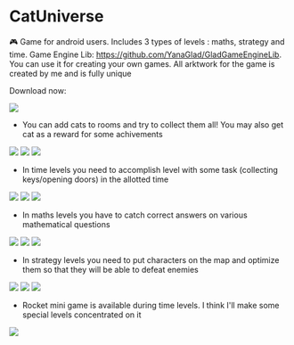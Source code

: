 # CatUniverse
🎮 Game for android users. Includes 3 types of levels : maths, strategy and time. Game Engine Lib: https://github.com/YanaGlad/GladGameEngineLib. You can use it for creating your own games. All arktwork for the game is created by me and is fully unique 

Download now:

<img src = "https://myitschool.ru/wp-content/uploads/qr_code_cat_universe.png"/>

- You can add cats to rooms and try to collect them all! You may also get cat as a reward for some achivements

<img src = "https://sun9-85.userapi.com/impg/C_UF5HnMqCcXy9tNkbe52UfYFWrr8bySs1eDcQ/QUE4FoiewEc.jpg?size=789x470&quality=96&sign=4f41dcc3928742e4802ba4b51dab65d1&type=album"/>
<img src = "https://sun9-39.userapi.com/impg/NkKxijzzK-KnxM_vPGqxu5wpwotOxbTPMiHWBA/U3aA-tAhEq4.jpg?size=762x450&quality=95&sign=e4abf92f037abd8036ddc34cb4f15188&type=album"/>
<img src = "https://sun9-16.userapi.com/impg/hhQJdv53Y9fF-wEi3o9ZjxwpwHuRAbGrHKrpNw/yW92QxuyLuI.jpg?size=854x492&quality=95&sign=1f565e7072940118eb685ac9a65ba1df&type=album"/>

- In time levels you need to accomplish level with some task (collecting keys/opening doors) in the allotted time

<img src = "https://sun9-59.userapi.com/impg/aHDIYVUUfD9RopxV552rvXg3hmWV7lvlMgijaQ/x0bzT_61Bwc.jpg?size=755x450&quality=95&sign=b5f79c96081fb5db661edbe2ddfed139&type=album"/>
<img src = "https://sun9-37.userapi.com/impg/sNHZo6KFLJUbyHI9NyVFmdyCyV5p4Kenf4lj7A/0RDr2cs-M-k.jpg?size=752x453&quality=95&sign=051bed47e9ada8656ce4d0719848648b&type=album"/>
<img src = "https://sun9-10.userapi.com/impg/oR1GOnL9H-EV7iFm3rpkc3LFjMKE216vpHyLTQ/odLgAF8rAR8.jpg?size=754x456&quality=95&sign=1c8d6126ce10ddd820c3e53820a8e8e8&type=album"/>

- In maths levels you have to catch correct answers on various mathematical questions 

<img src = "https://sun9-46.userapi.com/impg/5cGHZi1JqVS6fO-f7efblcCxZZ7faYr7WgAcYQ/poB-Qsj9mEs.jpg?size=754x457&quality=95&sign=1cf3cafd0660a120cecf136f9e8a8146&type=album"/>
<img src = "https://sun9-5.userapi.com/impg/ojORWWfvnn7SFpNCdKj5kx1E1IteK2aBLtHZ7w/q6YAXH7Z8MI.jpg?size=765x449&quality=95&sign=498c3cc7b259abcd064a337b4e75fad7&type=album"/>
<img src = "https://sun9-88.userapi.com/impg/VvwTI1-pUY5ezJ5Fx2fsjr19H_iVKiywz86Xfw/7lD8RzTKc7E.jpg?size=733x461&quality=95&sign=f555f90a2de8fbdae3ae94609b920226&type=album"/>

- In strategy levels you need to put characters on the map and optimize them so that they will be able to defeat enemies

<img src = "https://sun9-67.userapi.com/impg/iGgdAWYEqWRD9RD7DxFGXDfl9v6lH9GBPSQenA/3KGwySVBcRY.jpg?size=678x453&quality=95&sign=e1d54cc424d7c05c711f3b5ba513d381&type=album"/>
<img src = "https://sun9-60.userapi.com/impg/VSive5DiAhSSzf5YaKde2yGqdm47k4cf0efe0w/WBXtGooEJng.jpg?size=760x453&quality=95&sign=f6a4c41c30a72e441ffb35912656b5f7&type=album"/>
<img src = "https://sun9-31.userapi.com/impg/E0cvz3psoCPFqNbQPpW_rhI_-rxoGZKjeleIuQ/zima7q_zf7o.jpg?size=764x456&quality=95&sign=7c67a812e2a68fb39917e1a81ed0ed88&type=album"/>

- Rocket mini game is available during time levels. I think I'll make some special levels concentrated on it

<img src = "https://sun9-46.userapi.com/impg/6MrXE-qtM99lYZVgjIFUM8A8vvIjPO7JJldxew/X1rJoN-sLL8.jpg?size=768x450&quality=95&sign=6b19c86a3da7c9ab01004b0880f6a399&type=album"/>

